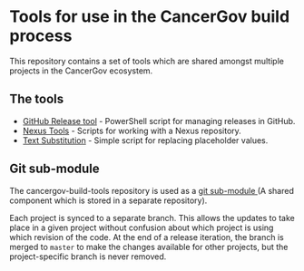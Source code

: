 # Tools for use in the CancerGov build process

This repository contains a set of tools which are shared amongst multiple projects
in the CancerGov ecosystem.

## The tools

* [GitHub Release tool](github-release) - PowerShell script for managing releases in GitHub.
* [Nexus Tools](nexus-tools/) - Scripts for working with a Nexus repository.
* [Text Substitution](text-substitution/) - Simple script for replacing placeholder values.

## Git sub-module

The cancergov-build-tools repository is used as a [git sub-module ](https://git-scm.com/docs/git-submodule)
(A shared component which is stored in a separate repository).

Each project is synced to a separate branch. This allows the updates to take place in a given project without
confusion about which project is using which revision of the code. At the end of a release iteration, the branch
is merged to `master` to make the changes available for other projects, but the project-specific branch is
never removed.
